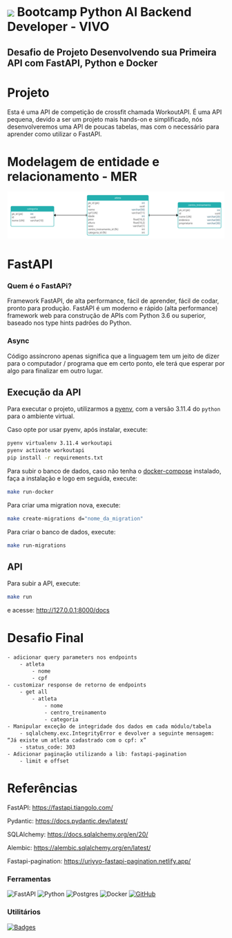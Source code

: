 <h1>
    <a href="https://www.dio.me/">
     <img align="center" width="40px" src="https://hermes.dio.me/tracks/648ef080-6c4b-4e54-bf72-34f62030f350.png"></a>
    <span> Bootcamp Python AI Backend Developer - VIVO</span>
</h1>

##   Desafio de Projeto Desenvolvendo sua Primeira API com FastAPI, Python e Docker

# Projeto

Esta é uma API de competição de crossfit chamada WorkoutAPI. É uma API pequena, devido a ser um projeto mais hands-on e simplificado, nós desenvolveremos uma API de poucas tabelas, mas com o necessário para aprender como utilizar o FastAPI.

# Modelagem de entidade e relacionamento - MER
![MER](/mer.jpg "Modelagem de entidade e relacionamento")

# FastAPI
### Quem é o FastAPi?
Framework FastAPI, de alta performance, fácil de aprender, fácil de codar, pronto para produção.
FastAPI é um moderno e rápido (alta performance) framework web para construção de APIs com Python 3.6 ou superior, baseado nos type hints padrões do Python.

### Async
Código assíncrono apenas significa que a linguagem tem um jeito de dizer para o computador / programa que em certo ponto, ele terá que esperar por algo para finalizar em outro lugar.

## Execução da API

Para executar o projeto, utilizarmos a [pyenv](https://github.com/pyenv/pyenv), com a versão 3.11.4 do `python` para o ambiente virtual.

Caso opte por usar pyenv, após instalar, execute:

```bash
pyenv virtualenv 3.11.4 workoutapi
pyenv activate workoutapi
pip install -r requirements.txt
```
Para subir o banco de dados, caso não tenha o [docker-compose](https://docs.docker.com/compose/install/linux/) instalado, faça a instalação e logo em seguida, execute:

```bash
make run-docker
```
Para criar uma migration nova, execute:

```bash
make create-migrations d="nome_da_migration"
```

Para criar o banco de dados, execute:

```bash
make run-migrations
```

## API

Para subir a API, execute:
```bash
make run
```
e acesse: http://127.0.0.1:8000/docs

# Desafio Final
    - adicionar query parameters nos endpoints
        - atleta
            - nome
            - cpf
    - customizar response de retorno de endpoints
        - get all
            - atleta
                - nome
                - centro_treinamento
                - categoria
    - Manipular exceção de integridade dos dados em cada módulo/tabela
        - sqlalchemy.exc.IntegrityError e devolver a seguinte mensagem: “Já existe um atleta cadastrado com o cpf: x”
        - status_code: 303
    - Adicionar paginação utilizando a lib: fastapi-pagination
        - limit e offset

# Referências

FastAPI: https://fastapi.tiangolo.com/

Pydantic: https://docs.pydantic.dev/latest/

SQLAlchemy: https://docs.sqlalchemy.org/en/20/

Alembic: https://alembic.sqlalchemy.org/en/latest/

Fastapi-pagination: https://uriyyo-fastapi-pagination.netlify.app/

### Ferramentas

![FastAPI](https://img.shields.io/badge/FastAPI-005571?style=for-the-badge&logo=fastapi)
![Python](https://img.shields.io/badge/Python-000?style=for-the-badge&logo=python)
![Postgres](https://img.shields.io/badge/postgres-%23316192.svg?style=for-the-badge&logo=postgresql&logoColor=white)
![Docker](https://img.shields.io/badge/docker-%230db7ed.svg?style=for-the-badge&logo=docker&logoColor=white)
[![GitHub](https://img.shields.io/badge/GitHub-000?style=for-the-badge&logo=github&logoColor=30A3DC)](https://docs.github.com/)

### Utilitários

[![Badges](https://img.shields.io/badge/Badges-30A3DC?style=for-the-badge)](https://github.com/digitalinnovationone/dio-lab-open-source/blob/main/utils/badges/badges.md)
